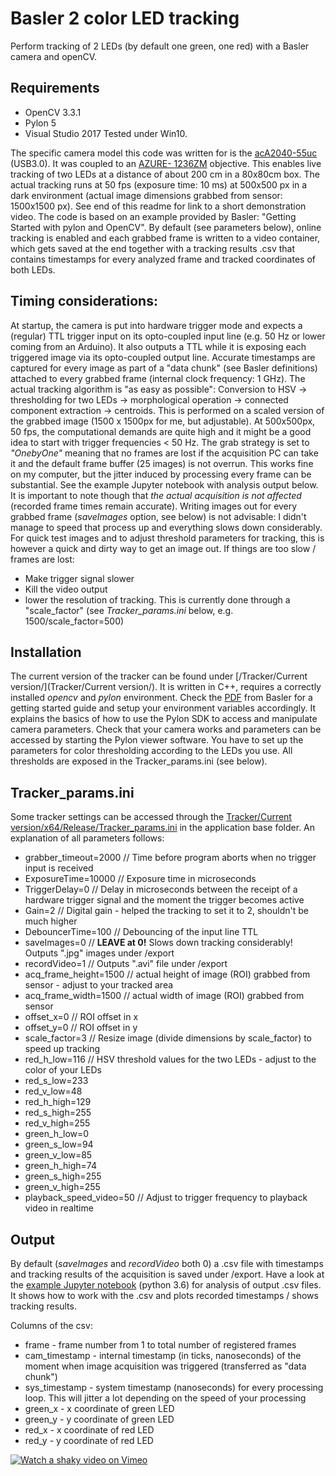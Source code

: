 # Basler 2 color LED tracking

Perform tracking of 2 LEDs (by default one green, one red) with a Basler camera and openCV.

## Requirements
- OpenCV 3.3.1
- Pylon 5
- Visual Studio 2017
Tested under Win10.

The specific camera model this code was written for is the [acA2040-55uc](https://www.baslerweb.com/en/products/cameras/area-scan-cameras/ace/aca2040-55uc/) (USB3.0).
It was coupled to an [AZURE- 1236ZM](http://www.azurephotonicsus.com/products/azure-1236ZM.html) objective. This enables live tracking of two LEDs at a distance of about 200 cm in a 80x80cm box. The actual tracking runs at 50 fps (exposure time: 10 ms) at 500x500 px in a dark environment (actual image dimensions grabbed from sensor: 1500x1500 px). See end of this readme for link to a short demonstration video.
The code is based on an example provided by Basler: "Getting Started with pylon and OpenCV".
By default (see parameters below), online tracking is enabled and each grabbed frame is written to a video container, which gets saved at the end together with a tracking results .csv that contains timestamps for every analyzed frame and tracked coordinates of both LEDs.

## Timing considerations:
At startup, the camera is put into hardware trigger mode and expects a (regular) TTL trigger input on its opto-coupled input line (e.g. 50 Hz or lower coming from an Arduino). It also outputs a TTL while it is exposing each triggered image via its opto-coupled output line. Accurate timestamps are captured for every image as part of a "data chunk" (see Basler definitions) attached to every grabbed frame (internal clock frequency: 1 GHz).
The actual tracking algorithm is "as easy as possible": Conversion to HSV -> thresholding for two LEDs -> morphological operation -> connected component extraction -> centroids. This is performed on a scaled version of the grabbed image (1500 x 1500px for me, but adjustable).
At 500x500px, 50 fps, the computational demands are quite high and it might be a good idea to start with trigger frequencies < 50 Hz. The grab strategy is set to *"OnebyOne"* meaning that no frames are lost if the acquisition PC can take it and the default frame buffer (25 images) is not overrun. This works fine on my computer, but the jitter induced by processing every frame can be substantial. See the example Jupyter notebook with analysis output below. It is important to note though that *the actual acquisition is not affected* (recorded frame times remain accurate).
Writing images out for every grabbed frame (*saveImages* option, see below) is not advisable: I didn't manage to speed that process up and everything slows down considerably. For quick test images and to adjust threshold parameters for tracking, this is however a quick and dirty way to get an image out.
If things are too slow / frames are lost:
- Make trigger signal slower
- Kill the video output
- lower the resolution of tracking. This is currently done through a "scale_factor" (see *Tracker_params.ini* below, e.g. 1500/scale_factor=500)

## Installation
The current version of the tracker can be found under [/Tracker/Current version/](Tracker/Current version/).
It is written in C++, requires a correctly installed *opencv* and *pylon* environment. Check the [PDF](Tracker/AW00136801000_Getting_Started_with_pylon5_and_OpenCV.PDF) from Basler for a getting started guide and setup your environment variables accordingly. It explains the basics of how to use the Pylon SDK to access and manipulate camera parameters.
Check that your camera works and parameters can be accessed by starting the Pylon viewer software.
You have to set up the parameters for color thresholding according to the LEDs you use. All thresholds are exposed in the Tracker_params.ini (see below).

## Tracker_params.ini
Some tracker settings can be accessed through the [Tracker/Current version/x64/Release/Tracker_params.ini](Tracker_params.ini) in the application base folder. An explanation of all parameters follows:

- grabber_timeout=2000 // Time before program aborts when no trigger input is received
- ExposureTime=10000 // Exposure time in microseconds
- TriggerDelay=0 // Delay in microseconds between the receipt of a hardware trigger signal and the moment the trigger becomes active
- Gain=2 // Digital gain - helped the tracking to set it to 2, shouldn't be much higher
- DebouncerTime=100 // Debouncing of the input line TTL
- saveImages=0 // **LEAVE at 0!** Slows down tracking considerably! Outputs ".jpg" images under /export
- recordVideo=1 // Outputs ".avi" file under /export
- acq_frame_height=1500 // actual height of image (ROI) grabbed from sensor - adjust to your tracked area
- acq_frame_width=1500 // actual width of image (ROI) grabbed from sensor
- offset_x=0 // ROI offset in x
- offset_y=0 // ROI offset in y
- scale_factor=3 // Resize image (divide dimensions by scale_factor) to speed up tracking
- red_h_low=116 // HSV threshold values for the two LEDs - adjust to the color of your LEDs
- red_s_low=233
- red_v_low=48
- red_h_high=129
- red_s_high=255
- red_v_high=255
- green_h_low=0
- green_s_low=94
- green_v_low=85
- green_h_high=74
- green_s_high=255
- green_v_high=255
- playback_speed_video=50 // Adjust to trigger frequency to playback video in realtime

## Output
By default (*saveImages* and *recordVideo* both 0) a .csv file with timestamps and tracking results of the acquisition is saved under /export.
Have a look at the [example Jupyter notebook](notebooks/Trackings_tests.ipynb) (python 3.6) for analysis of output .csv files. It shows how to work with the .csv and plots recorded timestamps / shows tracking results.

Columns of the csv:
- frame - frame number from 1 to total number of registered frames
- cam_timestamp - internal timestamp (in ticks, nanoseconds) of the moment when image acquisition was triggered (transferred as "data chunk")
- sys_timestamp - system timestamp (nanoseconds) for every processing loop. This will jitter a lot depending on the speed of your processing  
- green_x - x coordinate of green LED
- green_y - y coordinate of green LED
- red_x - x coordinate of red LED
- red_y - y coordinate of red LED

[![Watch a shaky video on Vimeo](https://i.imgur.com/EmlkPaM.png)](https://vimeo.com/245192287 "Little presentation on vimeo - Click to Watch!")
